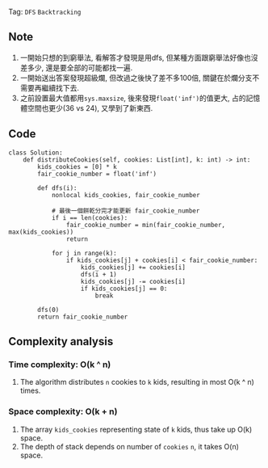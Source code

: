 Tag: `DFS` `Backtracking` 
## Note
1. 一開始只想的到窮舉法, 看解答才發現是用dfs, 但某種方面跟窮舉法好像也沒差多少, 還是要全部的可能都找一遍.
2. 一開始送出答案發現超級爛, 但改過之後快了差不多100倍, 關鍵在於爛分支不需要再繼續找下去.
3. 之前設置最大值都用`sys.maxsize`, 後來發現`float('inf')`的值更大, 占的記憶體空間也更少(36 vs 24), 又學到了新東西.

## Code
    class Solution:
        def distributeCookies(self, cookies: List[int], k: int) -> int:
            kids_cookies = [0] * k
            fair_cookie_number = float('inf')
    
            def dfs(i):
                nonlocal kids_cookies, fair_cookie_number
    
                # 最後一個餅乾分完才能更新 fair_cookie_number
                if i == len(cookies):
                    fair_cookie_number = min(fair_cookie_number, max(kids_cookies))
                    return
                
                for j in range(k):
                    if kids_cookies[j] + cookies[i] < fair_cookie_number:
                        kids_cookies[j] += cookies[i]
                        dfs(i + 1)
                        kids_cookies[j] -= cookies[i]
                        if kids_cookies[j] == 0:
                            break
    
            dfs(0)
            return fair_cookie_number
        
## Complexity analysis
### Time complexity: O(k ^ n)
1. The algorithm distributes `n` cookies to `k` kids, resulting in most O(k ^ n) times.

### Space complexity: O(k + n)
1. The array `kids_cookies` representing state of `k` kids, thus take up O(k) space.
2. The depth of stack depends on number of `cookies` `n`, it takes O(n) space.

